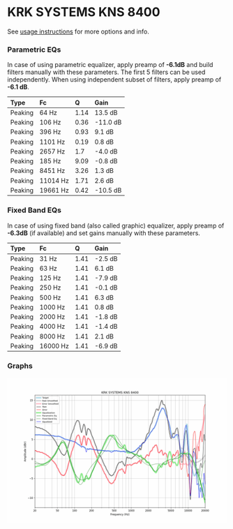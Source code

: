 # KRK SYSTEMS KNS 8400
See [usage instructions](https://github.com/jaakkopasanen/AutoEq#usage) for more options and info.

### Parametric EQs
In case of using parametric equalizer, apply preamp of **-6.1dB** and build filters manually
with these parameters. The first 5 filters can be used independently.
When using independent subset of filters, apply preamp of **-6.1 dB**.

| Type    | Fc       |    Q | Gain     |
|:--------|:---------|:-----|:---------|
| Peaking | 64 Hz    | 1.14 | 13.5 dB  |
| Peaking | 106 Hz   | 0.36 | -11.0 dB |
| Peaking | 396 Hz   | 0.93 | 9.1 dB   |
| Peaking | 1101 Hz  | 0.19 | 0.8 dB   |
| Peaking | 2657 Hz  | 1.7  | -4.0 dB  |
| Peaking | 185 Hz   | 9.09 | -0.8 dB  |
| Peaking | 8451 Hz  | 3.26 | 1.3 dB   |
| Peaking | 11014 Hz | 1.71 | 2.6 dB   |
| Peaking | 19661 Hz | 0.42 | -10.5 dB |

### Fixed Band EQs
In case of using fixed band (also called graphic) equalizer, apply preamp of **-6.3dB**
(if available) and set gains manually with these parameters.

| Type    | Fc       |    Q | Gain    |
|:--------|:---------|:-----|:--------|
| Peaking | 31 Hz    | 1.41 | -2.5 dB |
| Peaking | 63 Hz    | 1.41 | 6.1 dB  |
| Peaking | 125 Hz   | 1.41 | -7.9 dB |
| Peaking | 250 Hz   | 1.41 | -0.1 dB |
| Peaking | 500 Hz   | 1.41 | 6.3 dB  |
| Peaking | 1000 Hz  | 1.41 | 0.8 dB  |
| Peaking | 2000 Hz  | 1.41 | -1.8 dB |
| Peaking | 4000 Hz  | 1.41 | -1.4 dB |
| Peaking | 8000 Hz  | 1.41 | 2.1 dB  |
| Peaking | 16000 Hz | 1.41 | -6.9 dB |

### Graphs
![](./KRK%20SYSTEMS%20KNS%208400.png)